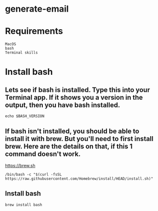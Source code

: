 # generate-email

# Requirements
```
MacOS
bash
Terminal skills
```

# Install bash
## Lets see if bash is installed.  Type this into your Terminal app.  If it shows you a version in the output, then you have bash installed.
```
echo $BASH_VERSION
```

## If bash isn't installed, you should be able to install it with brew.  But you'll need to first install brew.  Here are the details on that, if this 1 command doesn't work.
https://brew.sh
```
/bin/bash -c "$(curl -fsSL https://raw.githubusercontent.com/Homebrew/install/HEAD/install.sh)"
```

## Install bash
```
brew install bash
```
